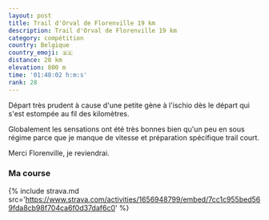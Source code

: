 ```yaml
---
layout: post
title: Trail d'Orval de Florenville 19 km
description: Trail d'Orval de Florenville 19 km
category: compétition
country: Belgique
country_emoji: 🇧🇪
distance: 20 km
elevation: 800 m
time: '01:48:02 h:m:s'
rank: 28
---
```


Départ très prudent à cause d'une petite gène à l'ischio dès le départ qui
s'est estompée au fil des kilomètres.

Globalement les sensations ont été très bonnes bien qu'un peu en sous régime
parce que je manque de vitesse et préparation spécifique trail court.

Merci Florenville, je reviendrai.

### Ma course

{% include strava.md src='https://www.strava.com/activities/1656948799/embed/7cc1c955bed569fda8cb98f704ca6f0d37daf6c0' %}

<!--
vim:spell spelllang=fr
-->
